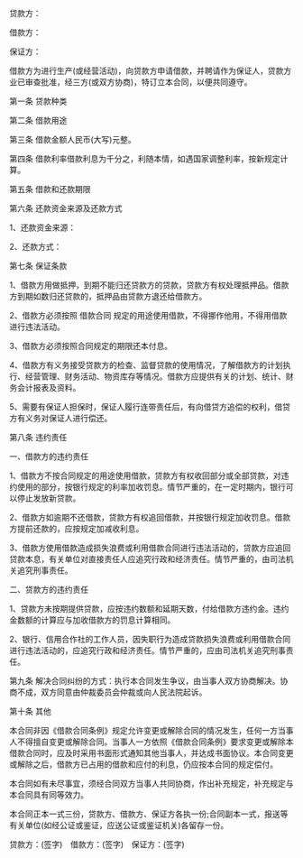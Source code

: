 
 


贷款方：


借款方：


保证方：


借款方为进行生产(或经营活动)，向贷款方申请借款，并聘请作为保证人，贷款方业已审查批准，经三方(或双方协商)，特订立本合同，以便共同遵守。


第一条 贷款种类


第二条 借款用途


第三条 借款金额人民币(大写)元整。


第四条 借款利率借款利息为千分之，利随本情，如遇国家调整利率，按新规定计算。


第五条 借款和还款期限


第六条 还款资金来源及还款方式


1、还款资金来源：


2、还款方式：


第七条 保证条款


1、借款方用做抵押，到期不能归还贷款方的贷款，贷款方有权处理抵押品。借款方到期如数归还贷款的，抵押品由贷款方退还给借款方。


2、借款方必须按照
借款合同
规定的用途使用借款，不得挪作他用，不得用借款进行违法活动。


3、借款方必须按照合同规定的期限还本付息。


4、借款方有义务接受贷款方的检查、监督贷款的使用情况，了解借款方的计划执行、经营管理、财务活动、物资库存等情况。借款方应提供有关的计划、统计、财务会计报表及资料。


5、需要有保证人担保时，保证人履行连带责任后，有向借贷方追偿的权利，借贷方有义务对保证人进行偿还。


第八条 违约责任


一、借款方的违约责任


1、借款方不按合同规定的用途使用借款，贷款方有权收回部分或全部贷款，对违约使用的部分，按银行规定的利率加收罚息。情节严重的，在一定时期内，银行可以停止发放新贷款。


2、借款方如逾期不还借款，贷款方有权追回借款，并按银行规定加收罚息。借款方提前还款的，应按规定加减收利息。


3、借款方使用借款造成损失浪费或利用借款合同进行违法活动的，贷款方应追回贷款本息，有关单位对直接责任人应追究行政和经济责任。情节严重的，由司法机关追究刑事责任。


二、贷款方的违约责任


1、贷款方未按期提供贷款，应按违约数额和延期天数，付给借款方违约金。违约金数额的计算应与加收借款方的罚息计算相同。


2、银行、信用合作社的工作人员，因失职行为造成贷款损失浪费或利用借款合同进行违法活动的，应追究行政和经济责任。情节严重的，应由司法机关追究刑事责任。


第九条 解决合同纠纷的方式：执行本合同发生争议，由当事人双方协商解决。协商不成，双方同意由仲裁委员会仲裁或向人民法院起诉。


第十条 其他


本合同非因《借款合同条例》规定允许变更或解除合同的情况发生，任何一方当事人不得擅自变更或解除合同。当事人一方依照《借款合同条例》要求变更或解除本借款合同时，应及时采用书面形式通知其他当事人，并达成书面协议。本合同变更或解除之后，借款方已占用的借款和应付的利息，仍应按本合同的规定偿付。


本合同如有未尽事宜，须经合同双方当事人共同协商，作出补充规定，补充规定与本合同具有同等效力。


本合同正本一式三份，贷款方、借款方、保证方各执一份;合同副本一式，报送等有关单位(如经公证或鉴证，应送公证或鉴证机关)各留存一份。


贷款方：(签字)　借款方：(签字)　保证方：(签字)
 


 

 
 
 
 
 
  


  
 

  


  


  
 
 
 
 

